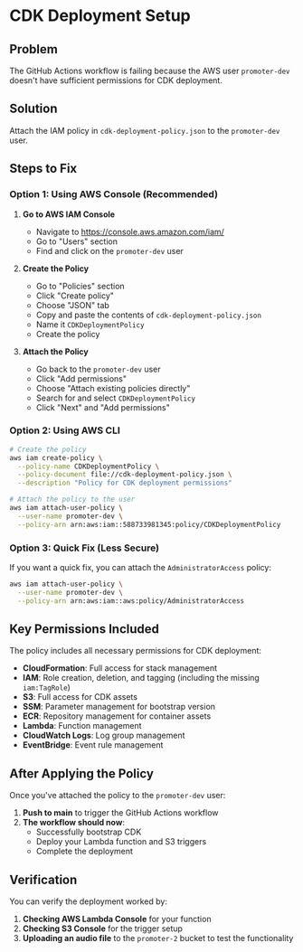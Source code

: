 # CDK Deployment Setup

## Problem
The GitHub Actions workflow is failing because the AWS user `promoter-dev` doesn't have sufficient permissions for CDK deployment.

## Solution
Attach the IAM policy in `cdk-deployment-policy.json` to the `promoter-dev` user.

## Steps to Fix

### Option 1: Using AWS Console (Recommended)

1. **Go to AWS IAM Console**
   - Navigate to https://console.aws.amazon.com/iam/
   - Go to "Users" section
   - Find and click on the `promoter-dev` user

2. **Create the Policy**
   - Go to "Policies" section
   - Click "Create policy"
   - Choose "JSON" tab
   - Copy and paste the contents of `cdk-deployment-policy.json`
   - Name it `CDKDeploymentPolicy`
   - Create the policy

3. **Attach the Policy**
   - Go back to the `promoter-dev` user
   - Click "Add permissions"
   - Choose "Attach existing policies directly"
   - Search for and select `CDKDeploymentPolicy`
   - Click "Next" and "Add permissions"

### Option 2: Using AWS CLI

```bash
# Create the policy
aws iam create-policy \
  --policy-name CDKDeploymentPolicy \
  --policy-document file://cdk-deployment-policy.json \
  --description "Policy for CDK deployment permissions"

# Attach the policy to the user
aws iam attach-user-policy \
  --user-name promoter-dev \
  --policy-arn arn:aws:iam::588733981345:policy/CDKDeploymentPolicy
```

### Option 3: Quick Fix (Less Secure)

If you want a quick fix, you can attach the `AdministratorAccess` policy:

```bash
aws iam attach-user-policy \
  --user-name promoter-dev \
  --policy-arn arn:aws:iam::aws:policy/AdministratorAccess
```

## Key Permissions Included

The policy includes all necessary permissions for CDK deployment:

- **CloudFormation**: Full access for stack management
- **IAM**: Role creation, deletion, and tagging (including the missing `iam:TagRole`)
- **S3**: Full access for CDK assets
- **SSM**: Parameter management for bootstrap version
- **ECR**: Repository management for container assets
- **Lambda**: Function management
- **CloudWatch Logs**: Log group management
- **EventBridge**: Event rule management

## After Applying the Policy

Once you've attached the policy to the `promoter-dev` user:

1. **Push to main** to trigger the GitHub Actions workflow
2. **The workflow should now**:
   - Successfully bootstrap CDK
   - Deploy your Lambda function and S3 triggers
   - Complete the deployment

## Verification

You can verify the deployment worked by:

1. **Checking AWS Lambda Console** for your function
2. **Checking S3 Console** for the trigger setup
3. **Uploading an audio file** to the `promoter-2` bucket to test the functionality 